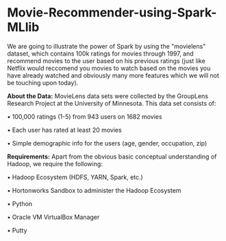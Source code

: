 # Movie-Recommender-using-Spark-MLlib
We are going to illustrate the power of Spark by using the "movielens" dataset, which contains 100k ratings for movies through 1997, and recommend movies to the user based on his previous ratings (just like Netflix would reccomend you movies to watch based on the movies you have already watched and obviously many more features which we will not be touching upon today). 


**About the Data:**
MovieLens data sets were collected by the GroupLens Research Project at the University of Minnesota. This data set consists of:

•	100,000 ratings (1-5) from 943 users on 1682 movies

•	Each user has rated at least 20 movies

•	Simple demographic info for the users (age, gender, occupation, zip)


**Requirements:**
Apart from the obvious basic conceptual understanding of Hadoop, we require the following:

•	Hadoop Ecosystem (HDFS, YARN, Spark, etc.)

•	Hortonworks Sandbox to administer the Hadoop Ecosystem

•	Python

•	Oracle VM VirtualBox Manager

•	Putty
